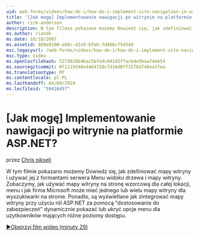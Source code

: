 ```yaml
---
uid: web-forms/videos/how-do-i/how-do-i-implement-site-navigation-in-aspnet
title: '[Jak mogę] Implementowanie nawigacji po witrynie na platformie ASP.NET? | Microsoft Docs'
author: rick-anderson
description: W tym filmie pokazano możemy Dowiedz się, jak zdefiniować mapy witryny i używać jej z formantami serwera Menu widoku drzewa i mapy witryny. Zobaczymy, jak używać mapy witryny na stronę wzorcową...
ms.author: riande
ms.date: 10/18/2007
ms.assetid: 889e8100-a80c-41c0-bfeb-7d466c754548
msc.legacyurl: /web-forms/videos/how-do-i/how-do-i-implement-site-navigation-in-aspnet
msc.type: video
ms.openlocfilehash: 527d928b46ac5bfedc841d5ffacb4e5baa74eb54
ms.sourcegitcommit: 0f1119340e4464720cfd16d0ff15764746ea1fea
ms.translationtype: MT
ms.contentlocale: pl-PL
ms.lasthandoff: 04/09/2019
ms.locfileid: "59416457"
---
```

# <a name="how-do-i-implement-site-navigation-in-aspnet"></a>[Jak mogę] Implementowanie nawigacji po witrynie na platformie ASP.NET?

przez [Chris pikseli](https://twitter.com/chrispels)

W tym filmie pokazano możemy Dowiedz się, jak zdefiniować mapy witryny i używać jej z formantami serwera Menu widoku drzewa i mapy witryny. Zobaczymy, jak używać mapy witryny na stronę wzorcową dla całej lokacji, menu i jak firma Microsoft może mieć jednego lub wielu mapy witryny dla wyszukiwarki na stronie. Ponadto, są wyświetlane jak zintegrować mapy witryny przy użyciu ról ASP.NET za pomocą "dostosowanie do zabezpieczeń" dynamicznie pokazać lub ukryć opcje menu dla użytkowników mających różne poziomy dostępu.

[&#9654;Obejrzyj film wideo (minuty 29)](https://channel9.msdn.com/Blogs/ASP-NET-Site-Videos/how-do-i-implement-site-navigation-in-aspnet)
